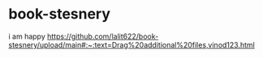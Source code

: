 # book-stesnery
i am happy
https://github.com/lalit622/book-stesnery/upload/main#:~:text=Drag%20additional%20files,vinod123.html
